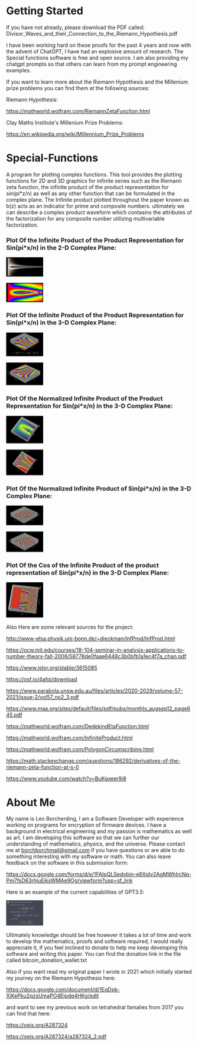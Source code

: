 # Getting Started
If you have not already, please download the PDF called:
Divisor_Waves_and_their_Connection_to_the_Riemann_Hypothesis.pdf

I have been working hard on these proofs for the past 4 years and now with the advent of ChatGPT, I have had an explosive amount of research.
The Special functions software is free and open source. I am also providing my chatgpt prompts so that others can learn from my prompt engineering examples.
  
If you want to learn more about the Riemann Hypothesis and the Millenium prize problems you can find them at the following sources:

Riemann Hypothesis:

https://mathworld.wolfram.com/RiemannZetaFunction.html

Clay Maths Institute's Millenium Prize Problems:

https://en.wikipedia.org/wiki/Millennium_Prize_Problems

# Special-Functions
A program for plotting complex functions. This tool provides the plotting functions for 2D and 3D graphics for infinite series such as the Riemann zeta function, 
the infinite product of the product representation for sin(pi*z/n) as well as any other function that can be formulated in the complex plane. The Infinite product plotted throughout the paper known as b(z) acts as an indicator for prime and composite numbers. ultimately we can describe a complex product waveform which contasins the attributes of the factorization for any composite number utilizing multivariable factorization.

### Plot Of the Infinite Product of the Product Representation for Sin(pi*x/n) in the 2-D Complex Plane:

<img
src="graphs/2D_Complex_Graphs/Infinite_Product_of_infinite_product_representation_of_sin/Complex_product_11_n[0-84]_Imaginary_scalar.png"
  alt="Alt text"
  title="Plot Of the Infinite Product of the Product Representation for Sin(pi*x/n)"
  style="display: inline-block; margin: 0 auto; max-width: 100px">
  
<img
src="graphs/3D_Complex_Graphs/product_of_product_representation_of_sin/non_normalized_goodm_prism_8.png"
  alt="Alt text"
  title="Plot Of the Infinite Product of the Product Representation for Sin(pi*x/n)"
  style="display: inline-block; margin: 0 auto; max-width: 100px">

### Plot Of the Infinite Product of the Product Representation for Sin(pi*x/n) in the 3-D Complex Plane:

<img
src="graphs/3D_Complex_Graphs/product_of_product_representation_of_sin/Poster_formula_leoborch_special_functions_2.png"
  alt="Alt text"
  title="Plot Of the Infinite Product of the Product Representation for Sin(pi*x/n)"
  style="display: inline-block; margin: 0 auto; max-width: 100px">
  
<img
src="graphs/3D_Complex_Graphs/product_of_product_representation_of_sin/non_normalized_goodm_prism_9.png"
  alt="Alt text"
  title="Plot Of the Infinite Product of the Product Representation for Sin(pi*x/n)"
  style="display: inline-block; margin: 0 auto; max-width: 100px">

### Plot Of the Normalized Infinite Product of the Product Representation for Sin(pi*x/n) in the 3-D Complex Plane:

<img
  src="graphs/3D_Complex_Graphs/product_of_product_representation_of_sin/ComplexPlot_prodprodforsin_15.png"
  alt="Alt text"
  title="Plot Of the Infinite Product of the Product Representation for Sin(pi*x/n)"
  style="display: inline-block; margin: 0 auto; max-width: 100px">
  
<img
  src="graphs/3D_Complex_Graphs/product_of_product_representation_of_sin/ComplexPlot_norm_prodprodforsin_prism_3.png"
  alt="Alt text"
  title="Plot Of the Infinite Product of the Product Representation for Sin(pi*x/n)"
  style="display: inline-block; margin: 0 auto; max-width: 100px">

### Plot Of the Normalized Infinite Product of Sin(pi*x/n) in the 3-D Complex Plane:

<img
  src="graphs/3D_Complex_Graphs/product of sin/Complex_3D_normalized_product_of_sin_14_prism.png"
  alt="Alt text"
  title="Plot Of the Infinite Product of the Product Representation for Sin(pi*x/n)"
  style="display: inline-block; margin: 0 auto; max-width: 100px">

<img
  src="graphs/3D_Complex_Graphs/product of sin/Complex_3D_normalized_product_of_sin_13_prism.png"
  alt="Alt text"
  title="Plot Of the Infinite Product of the Product Representation for Sin(pi*x/n)"
  style="display: inline-block; margin: 0 auto; max-width: 100px">

### Plot Of the Cos of the Infinite Product of the product representation of Sin(pi*x/n) in the 3-D Complex Plane:
  
 <img
  src="graphs/3D_Complex_Graphs/cos of prod of prod representation of sin/cosprodprodreprsin_11.png"
  alt="Alt text"
  title="Plot Of the Infinite Product of the Product Representation for Sin(pi*x/n)"
  style="display: inline-block; margin: 0 auto; max-width: 100px">

Also Here are some relevant sources for the project:

http://www-elsa.physik.uni-bonn.de/~dieckman/InfProd/InfProd.html

https://ocw.mit.edu/courses/18-104-seminar-in-analysis-applications-to-number-theory-fall-2006/58778de0faae6448c3b0bfb1a1ec4f7a_chan.pdf

https://www.jstor.org/stable/3615085

https://osf.io/4afqj/download

https://www.parabola.unsw.edu.au/files/articles/2020-2029/volume-57-2021/issue-2/vol57_no2_3.pdf

https://www.maa.org/sites/default/files/pdf/pubs/monthly_augsep12_page645.pdf

https://mathworld.wolfram.com/DedekindEtaFunction.html

https://mathworld.wolfram.com/InfiniteProduct.html

https://mathworld.wolfram.com/PolygonCircumscribing.html

https://math.stackexchange.com/questions/186292/derivatives-of-the-riemann-zeta-function-at-s-0

https://www.youtube.com/watch?v=BuKgxeer9j8

# About Me
My name is Leo Borcherding, I am a Software Developer with experience working on programs for encryption of firmware devices. I have a background in electrical
engineering and my passion is mathematics as well as art. I am developing this software so that we can further our understanding of mathematics, physics, 
and the universe. Please contact me at borchborchmail@gmail.com if you have questions or are able to do something interesting with my software or math. You can also leave feedback on the software in this submission form:

https://docs.google.com/forms/d/e/1FAIpQLSedobin-e8XqIv2AgMWhIrcNq-Pm7fsD63rhjuEiksWMAe9Og/viewform?usp=sf_link

Here is an example of the current capabilities of GPT3.5:

<img
  src="gpt35_logs/Conversations/compositenumbers_latex_1.png"
  alt="Alt text"
  title="Latex Prompt Engineering"
  style="display: inline-block; margin: 0 auto; max-width: 100px">

Ultimately knowledge should be free however it takes a lot of time and work to develop the mathematics, proofs and software required, I would really appreciate 
it, if you feel inclined to donate to help me keep developing this software and writing this paper. You can find the donation link in the file called bitcoin_donation_wallet.txt

Also if you want read my original paper I wrote in 2021 which initially started my journey on the Riemann Hypothesis here:

https://docs.google.com/document/d/1EqDpk-XiKePku2qzsUmaPO4Ejpdq4HKg/edit

and want to see my previous work on tetrahedral famalies from 2017 you can find that here:

https://oeis.org/A287324

https://oeis.org/A287324/a287324_2.pdf
